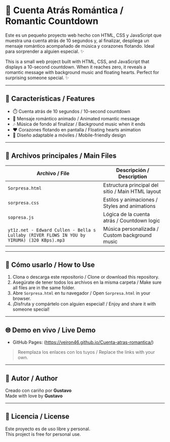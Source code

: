 # 💖 Cuenta Atrás Romántica / Romantic Countdown

Este es un pequeño proyecto web hecho con HTML, CSS y JavaScript que muestra una cuenta atrás de 10 segundos y, al finalizar, despliega un mensaje romántico acompañado de música y corazones flotando. Ideal para sorprender a alguien especial. ✨

This is a small web project built with HTML, CSS, and JavaScript that displays a 10-second countdown. When it reaches zero, it reveals a romantic message with background music and floating hearts. Perfect for surprising someone special. ✨

---

## 🌟 Características / Features

- ⏱️ Cuenta atrás de 10 segundos / 10-second countdown  
- 💌 Mensaje romántico animado / Animated romantic message  
- 🎶 Música de fondo al finalizar / Background music when it ends  
- ❤️ Corazones flotando en pantalla / Floating hearts animation  
- 📱 Diseño adaptable a móviles / Mobile-friendly design  

---

## 📂 Archivos principales / Main Files

| Archivo / File     | Descripción / Description                          |
|--------------------|----------------------------------------------------|
| `Sorpresa.html`       | Estructura principal del sitio / Main HTML layout |
| `sorpresa.css`      | Estilos y animaciones / Styles and animations     |
| `sopresa.js`        | Lógica de la cuenta atrás / Countdown logic       |
| `yt1z.net - Edward Cullen - Bella s Lullaby (RIVER FLOWS IN YOU by YIRUMA) (320 KBps).mp3`   | Música personalizada / Custom background music    |

---

## 🚀 Cómo usarlo / How to Use

1. Clona o descarga este repositorio / Clone or download this repository.
2. Asegúrate de tener todos los archivos en la misma carpeta / Make sure all files are in the same folder.
3. Abre `Sorpresa.html` en tu navegador / Open `Sorpresa.html` in your browser.
4. ¡Disfruta y compártelo con alguien especial! / Enjoy and share it with someone special!

---

## 🌐 Demo en vivo / Live Demo

- GitHub Pages: (https://veiron46.github.io/Cuenta-atras-romantica/)

> Reemplaza los enlaces con los tuyos / Replace the links with your own.

---

## 🧡 Autor / Author

Creado con cariño por **Gustavo**  
Made with love by **Gustavo**

---

## 📄 Licencia / License

Este proyecto es de uso libre y personal.  
This project is free for personal use.
